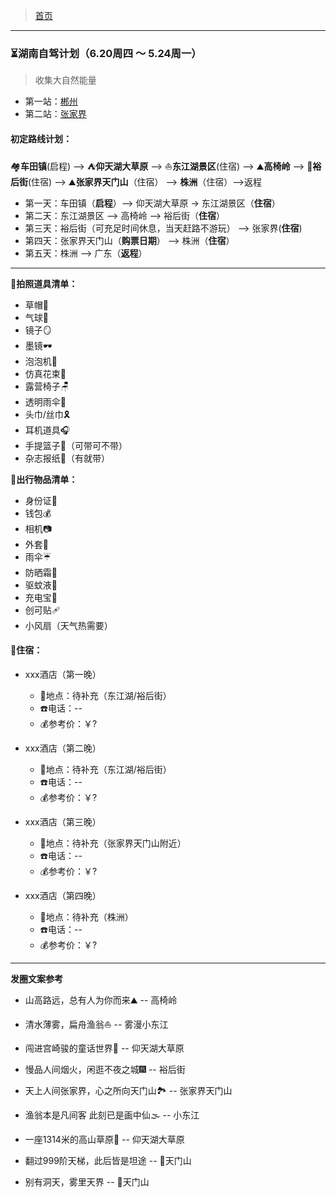 >  [首页](../README.md)

---

### ⏳湖南自驾计划（6.20周四 ～ 5.24周一）
> 收集大自然能量
* 第一站：[郴州](./湖南自驾/郴州之旅.md)
* 第二站：[张家界](./湖南自驾/张家界之旅.md)

#### 初定路线计划：
🏘**️车田镇**(启程) --> ⛺**仰天湖大草原** --> ⛵️**东江湖景区**(住宿) -->️️ ⛰️**高椅岭** -->  🍲**裕后街**(住宿) --> ⛰️**张家界天门山**（住宿） --> **株洲**（住宿）-->返程

* 第一天：车田镇（**启程**）--> 仰天湖大草原 -> 东江湖景区（**住宿**）
* 第二天：东江湖景区 --> 高椅岭 --> 裕后街（**住宿**）
* 第三天：裕后街（可充足时间休息，当天赶路不游玩） --> 张家界(**住宿**)
* 第四天：张家界天门山（**购票日期**） --> 株洲（**住宿**）
* 第五天：株洲 --> 广东（**返程**）

--- 

**📜拍照道具清单：**
* 草帽👒
* 气球🎈
* 镜子🪞
* 墨镜🕶
* 泡泡机🫧
* 仿真花束💐
* 露营椅子🪑
* 透明雨伞🌂
* 头巾/丝巾🎗
* 耳机道具🎧
* 手提篮子🧺（可带可不带）
* 杂志报纸📰（有就带）

**🧳出行物品清单：**
* 身份证🪪
* 钱包💰
* 相机📷
* 外套🧥
* 雨伞☔
* 防晒霜🧴
* 驱蚊液🦟
* 充电宝🔋
* 创可贴🩹
* 小风扇（天气热需要）

#### 🏨住宿：
*  xxx酒店（第一晚）
    + 📍地点：待补充（东江湖/裕后街）
    +  ☎️电话：--
    +  💰参考价：￥?

*  xxx酒店（第二晚）
    + 📍地点：待补充（东江湖/裕后街）
    +  ☎️电话：--
    +  💰参考价：￥?

*  xxx酒店（第三晚）
    + 📍地点：待补充（张家界天门山附近）
    +  ☎️电话：--
    +  💰参考价：￥?

*  xxx酒店（第四晚）
    + 📍地点：待补充（株洲）
    +  ☎️电话：--
    +  💰参考价：￥?

--- 

**发圈文案参考**

* 山高路远，总有人为你而来⛰️ -- 高椅岭

* 清水薄雾，扁舟渔翁⛵️️ -- 雾漫小东江

* 闯进宫崎骏的童话世界🦌 -- 仰天湖大草原

* 慢品人间烟火，闲逛不夜之城🎆 -- 裕后街

* 天上人间张家界，心之所向天门山🏞️ -- 张家界天门山

* 渔翁本是凡间客 此刻已是画中仙🌫 -- 小东江

* 一座1314米的高山草原🌈 -- 仰天湖大草原

* 翻过999阶天梯，此后皆是坦途 -- 📍天门山

* 别有洞天，雾里天界 -- 📍天门山

